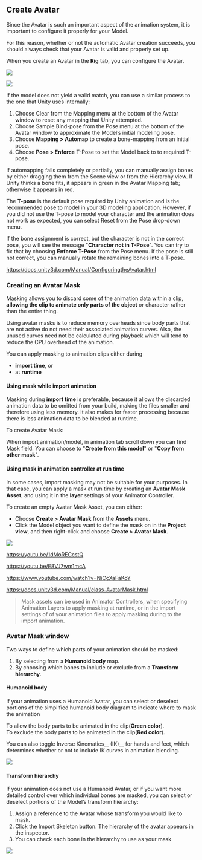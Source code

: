 ## Create Avatar

Since the Avatar is such an important aspect of the animation system, it is important to configure it properly for your Model.

For this reason, whether or not the automatic Avatar creation succeeds, you should always check that your Avatar is valid and properly set up.


When you create an Avatar in the **Rig** tab, you can configure the Avatar.

![](./rig_tab.png)

![](./Avatar.png)


If the model does not yield a valid match, you can use a similar process to the one that Unity uses internally:
1. Choose Clear from the Mapping menu at the bottom of the Avatar window to reset any mapping that Unity attempted.
2. Choose Sample Bind-pose from the Pose menu at the bottom of the Avatar window to approximate the Model’s initial modeling pose.
3. Choose **Mapping > Automap** to create a bone-mapping from an initial pose.
4. Choose **Pose > Enforce** T-Pose to set the Model back to to required T-pose.

If automapping fails completely or partially, you can manually assign bones by either dragging them from the Scene
 view or from the Hierarchy view. If Unity thinks a bone fits, it appears in green in the Avatar Mapping tab; otherwise it appears in red.


The **T-pose** is the default pose required by Unity animation and is the recommended pose to model in your 3D modeling application. However, if you did not use the T-pose to model your character and the animation does not work as expected, you can select Reset from the Pose drop-down menu.

If the bone assignment is correct, but the character is not in the correct pose, you will see the message "**Character not in T-Pose**". You can try to fix that by choosing **Enforce T-Pose** from the Pose menu. If the pose is still not correct, you can manually rotate the remaining bones into a T-pose.

https://docs.unity3d.com/Manual/ConfiguringtheAvatar.html

### Creating an Avatar Mask
Masking allows you to discard some of the animation data within a clip, **allowing the clip to animate only parts of the object** or character rather than the entire thing.

Using avatar masks is to reduce memory overheads since body parts that are not active do not need their associated animation curves. Also, the unused curves need not be calculated during playback which will tend to reduce the CPU overhead of the animation.

You can apply masking to animation clips either during 
- **import time**, or 
- at **runtime**

#### Using mask while import animation
Masking during **import time** is preferable, because it allows the discarded animation data to be omitted from your build, making the files smaller and therefore using less memory. It also makes for faster processing because there is less animation data to be blended at runtime.

To create Avatar Mask:

When import animation/model, in animation tab scroll down you can find Mask field. You can choose to "**Create from this model**" or "**Copy from other mask**". 


#### Using mask in animation controller at run time
In some cases, import masking may not be suitable for your purposes. In that case, you can apply a mask at run time by creating an **Avatar Mask Asset**, and using it in the **layer** settings of your Animator Controller.

To create an empty Avatar Mask Asset, you can either:

- Choose **Create > Avatar Mask** from the **Assets** menu.
- Click the Model object you want to define the mask on in the **Project view**, and then right-click and choose **Create > Avatar Mask**.

![](./ConfiguringtheAvatar-Mask.png)

https://youtu.be/1dMoRECcstQ

https://youtu.be/E8VJ7wm1mcA

https://www.youtube.com/watch?v=NiCcXaFaKoY

https://docs.unity3d.com/Manual/class-AvatarMask.html

> Mask assets can be used in Animator Controllers, when specifying Animation Layers to apply masking at runtime, or in the import settings of of your animation files to apply masking during to the import animation.

### Avatar Mask window
Two ways to define which parts of your animation should be masked:
1. By selecting from a **Humanoid body** map.
2. By choosing which bones to include or exclude from a **Transform hierarchy**.


#### Humanoid body 
If your animation uses a Humanoid Avatar, you can select or deselect portions of the simplified humanoid body diagram to indicate where to mask the animation

To allow the body parts to be animated in the clip(**Green color**). \
To exclude the body parts to be animated in the clip(**Red color**).

You can also toggle Inverse Kinematics__ (IK)__ for hands and feet, which determines whether or not to include IK curves in animation blending.

![](./AvatarMaskInspectorHumanoid.png)

#### Transform hierarchy
If your animation does not use a Humanoid Avatar, or if you want more detailed control over which individual bones are masked, you can select or deselect portions of the Model’s transform hierarchy:

1. Assign a reference to the Avatar whose transform you would like to mask.
2. Click the Import Skeleton button. The hierarchy of the avatar appears in the inspector.
3. You can check each bone in the hierarchy to use as your mask

![](./AvatarMaskInspectorTransform.png)





